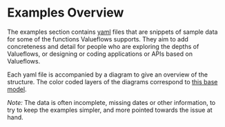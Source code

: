 # Examples Overview

The examples section contains [yaml](https://www.redhat.com/en/topics/automation/what-is-yaml) files that are snippets of sample data for some of the functions Valueflows supports.  They aim to add concreteness and detail for people who are exploring the depths of Valueflows, or designing or coding applications or APIs based on Valueflows.

Each yaml file is accompanied by a diagram to give an overview of the structure.  The color coded layers of the diagrams correspond to [this base model](../introduction/core/#levels-of-the-ontology).

*Note:* The data is often incomplete, missing dates or other information, to try to keep the examples simpler, and more pointed towards the issue at hand.
